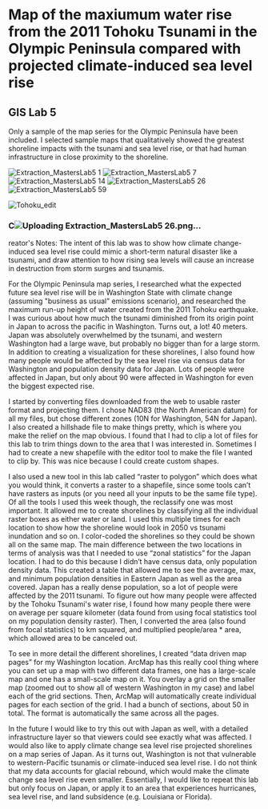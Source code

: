 # Map of the maxiumum water rise from the 2011 Tohoku Tsunami in the Olympic Peninsula compared with projected climate-induced sea level rise
## GIS Lab 5
Only a sample of the map series for the Olympic Peninsula have been included. I selected sample maps that qualitatively showed the greatest shoreline impacts with the tsunami and sea level rise, or that had human infrastructure in close proximity to the shoreline. 

![Extraction_MastersLab5 1](https://user-images.githubusercontent.com/45399983/133898297-db0f44f6-36a8-4ac7-88c8-848748634a58.png)
![Extraction_MastersLab5 7](https://user-images.githubusercontent.com/45399983/133898531-a25885de-ac8b-44e6-838b-08f5218da72c.png)
![Extraction_MastersLab5 14](https://user-images.githubusercontent.com/45399983/133898533-f4187708-a7b8-4c16-8d31-8c8978528955.png)
![Extraction_MastersLab5 26](https://user-images.githubusercontent.com/45399983/133898544-c4bca0ea-e2c1-4d94-bbf7-5b55a2ab929f.png)
![Extraction_MastersLab5 59](https://user-images.githubusercontent.com/45399983/133898546-86ca2561-8d0d-4944-8f7d-21e8bcb4b159.png)

![Tohoku_edit](https://user-images.githubusercontent.com/45399983/133865721-5ebfd9e4-8eca-48b9-a0d1-2092d8626ba1.png)

### C![Uploading Extraction_MastersLab5 26.png…]()
reator's Notes:
The intent of this lab was to show how climate change-induced sea level rise could mimic a short-term natural disaster like a tsunami, and draw attention to how rising sea levels will cause an increase in destruction from storm surges and tsunamis.  

For the Olympic Peninsula map series, I researched what the expected future sea level rise will be in Washington State with climate change (assuming "business as usual" emissions scenario), and
researched the maximum run-up height of water created from the 2011 Tohoku earthquake. I was curious about how
much the tsunami diminished from its origin point in Japan to across the pacific in Washington. Turns out,
a lot! 40 meters. Japan was absolutely overwhelmed by the tsunami, and western Washington had
a large wave, but probably no bigger than for a large storm. In addition to creating a visualization for
these shorelines, I also found how many people would be affected by the sea level rise via census data for
Washington and population density data for Japan. Lots of people were affected in Japan, but only about
90 were affected in Washington for even the biggest expected rise. 

I started by converting files downloaded from the web to usable raster format and projecting them. I
chose NAD83 (the North American datum) for all my files, but chose different zones (10N for Washington,
54N for Japan). I also created a hillshade file to make things pretty, which is where you make the relief on
the map obvious. I found that I had to clip a lot of files for this lab to trim things down to the area that I
was interested in. Sometimes I had to create a new shapefile with the editor tool to make the file I wanted
to clip by. This was nice because I could create custom shapes.

I also used a new tool in this lab called “raster to polygon” which does what you would think, it converts
a raster to a shapefile, since some tools can’t have rasters as inputs (or you need all your inputs to be the
same file type). Of all the tools I used this week though, the reclassify one was most important. It allowed
me to create shorelines by classifying all the individual raster boxes as either water or land. I used this
multiple times for each location to show how the shoreline would look in 2050 vs tsunami inundation and
so on. I color-coded the shorelines so they could be shown all on the same map. The main difference
between the two locations in terms of analysis was that I needed to use “zonal statistics” for the Japan
location. I had to do this because I didn’t have census data, only population density data. This created a
table that allowed me to see the average, max, and minimum population densities in Eastern Japan as
well as the area covered. Japan has a really dense population, so a lot of people were affected by the 2011
tsunami. To figure out how many people were affected by the Tohoku Tsunami's water rise, I found how many people there were on average per square kilometer (data found from using focal statistics tool on my population density raster). Then, I converted the area (also found from focal statistics) to km squared, and multiplied people/area * area, which allowed area to be canceled out.

To see in more detail the different shorelines, I created “data driven map pages” for my Washington location.
ArcMap has this really cool thing where you can set up a map with two different data frames, one has a
large-scale map and one has a small-scale map on it. You overlay a grid on the smaller map (zoomed out
to show all of western Washington in my case) and label each of the grid sections. Then, ArcMap will
automatically create individual pages for each section of the grid. I had a bunch of sections, about 50 in
total. The format is automatically the same across all the pages. 

In the future I would like to try this out with Japan as well, with a detailed infrastructure layer so that viewers could see exactly what was affected. I would also like to apply climate change sea level rise projected shorelines on a map series of Japan. As it turns out, Washington is not that vulnerable to western-Pacific tsunamis or climate-induced sea level rise. I do not think that my data accounts for glacial rebound, which would make the climate change sea level rise even smaller. Essentially, I would like to repeat this lab but only focus on Japan, or apply it to an area that experiences hurricanes, sea level rise, and land subsidence (e.g. Louisiana or Florida). 
